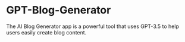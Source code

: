 # GPT-Blog-Generator
The AI Blog Generator app is a powerful tool that uses GPT-3.5 to help users easily create blog content.
